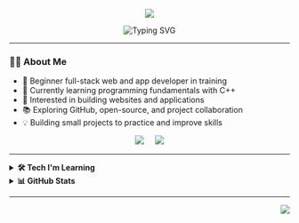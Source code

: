 <!-- Dynamic Gradient Header -->
<p align="center">
  <img src="https://capsule-render.vercel.app/api?type=waving&height=230&color=gradient&customColorList=0,2,5,10&text=Hi%20There%20I'm%20Mohamed%20Amine%20Lariba&fontSize=34&fontAlign=50&fontAlignY=35&fontColor=ffffff&animation=fadeIn&desc=Full%20Stack%20Developer%20in%20Training&descAlign=50&descAlignY=55" />
</p>

<!-- Animated Typing Effect -->
<p align="center">
  <img src="https://readme-typing-svg.demolab.com?font=Fira+Code&size=26&duration=3000&pause=1000&center=true&vCenter=true&width=700&lines=Full+Stack+Web+%26+App+Developer+in+Training;Learning+C%2B%2B%2C+HTML%2C+CSS%2C+JavaScript;Exploring+Modern+Tech+and+Open+Source" alt="Typing SVG" />
</p>

---

### 👨‍💻 About Me
- 🌱 Beginner full-stack web and app developer in training  
- 🔭 Currently learning programming fundamentals with C++  
- 🎯 Interested in building websites and applications  
- 📚 Exploring GitHub, open-source, and project collaboration  
- 💡 Building small projects to practice and improve skills  

<p align="center">
  <a href="mailto:amine@example.com"><img src="https://img.shields.io/badge/gmail-%23D14836.svg?&style=for-the-badge&logo=gmail&logoColor=white" /></a>&nbsp;&nbsp;&nbsp;&nbsp;
  <a href="https://www.linkedin.com/in/mohamed-amine-lariba"><img src="https://img.shields.io/badge/linkedin-%230077B5.svg?&style=for-the-badge&logo=linkedin&logoColor=white" /></a>
</p>

---

<details>
  <summary><b>🛠️ Tech I'm Learning</b></summary>
  <br/>

![C++](https://img.shields.io/badge/C++-00599C.svg?&style=flat&logo=c%2B%2B&logoColor=white)&nbsp;
![HTML5](https://img.shields.io/badge/HTML5-E34F26.svg?&style=flat&logo=html5&logoColor=white)&nbsp;
![CSS3](https://img.shields.io/badge/CSS3-%231572B6.svg?&style=flat&logo=css3&logoColor=white)&nbsp;
![JavaScript](https://img.shields.io/badge/JavaScript-323330.svg?&style=flat&logo=javascript&logoColor=%23F7DF1E)&nbsp;
![Git](https://img.shields.io/badge/GIT-%23F05033.svg?&style=flat&logo=git&logoColor=white)&nbsp;
![GitHub](https://img.shields.io/badge/GITHUB-%23121011.svg?&style=flat&logo=github&logoColor=white)&nbsp;

</details>

<details>
  <summary><b>📊 GitHub Stats</b></summary>
  <br/>
  <p align="center">
    <img src="https://github-readme-stats-git-masterrstaa-rickstaa.vercel.app/api?username=mohamedaminelariba&hide_title=true&hide_border=true&show_icons=true&include_all_commits=true&count_private=true&line_height=21&bg_color=30,e96443,904e95&title_color=fff&text_color=fff&icon_color=fff" />
  </p>
  <p align="center">
    <img height="137px" src="https://github-readme-stats-git-masterrstaa-rickstaa.vercel.app/api/top-langs/?username=mohamedaminelariba&hide=html&hide_title=true&hide_border=true&layout=compact&langs_count=8&bg_color=30,e96443,904e95&title_color=fff&text_color=fff" />
    <img height="137px" src="https://streak-stats.demolab.com?user=mohamedaminelariba&hide_border=true&currStreakLabel=fff&sideNums=fff&sideLabels=fff&dates=fff&stroke=fff&ring=fff&fire=ff4500&currStreakNum=fff&background=30,e96443,904e95" />
  </p>
</details>

---

<p align="right">
  <img src="https://komarev.com/ghpvc/?username=mohamedaminelariba&style=plastic&label=Views" />
</p>
